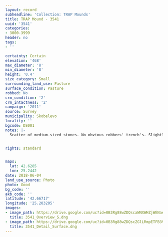 ```yaml
---
layout: record
subheadline: 'Collection: TRAP Mounds'
title: TRAP Mound - 3541
uuid: '3541'
categories:
- 3000-3999
header: no
tags:
- ''

certainty: Certain
elevation: '468'
max_diameter: '8'
min_diameter: '8'
height: '0.4'
size_category: Small
surrounding_land_use: Pasture
surface_condition: Pasture
robbed: No
crm_condition: '2'
crm_intactness: '2'
campaign: '2011'
source: Survey
municipality: Skobelevo
locality: ''
bgcode: DS001
notes: |-
  Scatter of medium-sized stones. No obvious robbers' trench's. Slightly tapers off on east side.


rights: standard


maps:
  lat: 42.6285
  lon: 25.2442
date: 2018-06-04
land_use_source: Photo
photo: Good
bg_code: ''
akb_code: ''
latitude: '42.66717'
longitude: '25.203205'
images:
- image_path: https://drive.google.com/uc?id=0B3Rg88wZDQscaWNXWHZjWENaeEk
  title: 3541_Overview_S.dng
- image_path: https://drive.google.com/uc?id=0B3Rg88wZDQscZGlLRmpETFB3VEk
  title: 3541_Detail_Surface.dng
---
```

